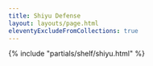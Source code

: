 ```yaml
---
title: Shiyu Defense
layout: layouts/page.html
eleventyExcludeFromCollections: true
---
```


{% include "partials/shelf/shiyu.html" %}